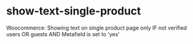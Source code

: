 # show-text-single-product
Woocommerce: Showing text on single product page only IF not verified users OR guests AND Metafield is set to 'yes'
